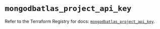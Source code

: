 # `mongodbatlas_project_api_key`

Refer to the Terraform Registry for docs: [`mongodbatlas_project_api_key`](https://registry.terraform.io/providers/mongodb/mongodbatlas/1.21.3/docs/resources/project_api_key).
